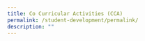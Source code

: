 ```yaml
---
title: Co Curricular Activities (CCA)
permalink: /student-development/permalink/
description: ""
---
```

